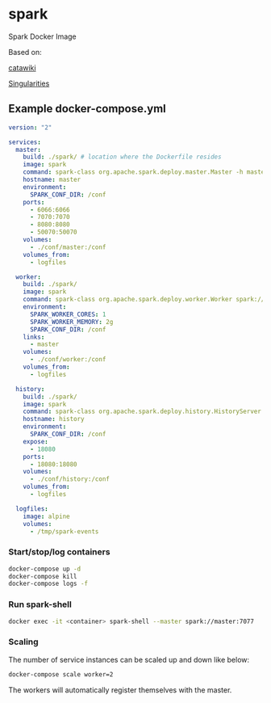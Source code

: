 # spark
Spark Docker Image

Based on:

[catawiki](https://github.com/catawiki/)

[Singularities](https://github.com/SingularitiesCR/spark-docker)


## Example docker-compose.yml

```YAML
version: "2"

services:
  master:
    build: ./spark/ # location where the Dockerfile resides
    image: spark
    command: spark-class org.apache.spark.deploy.master.Master -h master
    hostname: master
    environment:
      SPARK_CONF_DIR: /conf
    ports:
      - 6066:6066
      - 7070:7070
      - 8080:8080
      - 50070:50070
    volumes:
      - ./conf/master:/conf
    volumes_from:
      - logfiles

  worker:
    build: ./spark/
    image: spark
    command: spark-class org.apache.spark.deploy.worker.Worker spark://master:7077
    environment:
      SPARK_WORKER_CORES: 1
      SPARK_WORKER_MEMORY: 2g
      SPARK_CONF_DIR: /conf
    links:
      - master
    volumes:
      - ./conf/worker:/conf
    volumes_from:
      - logfiles

  history:
    build: ./spark/
    image: spark
    command: spark-class org.apache.spark.deploy.history.HistoryServer
    hostname: history
    environment:
      SPARK_CONF_DIR: /conf
    expose:
      - 18080
    ports:
      - 18080:18080
    volumes:
      - ./conf/history:/conf
    volumes_from:
      - logfiles

  logfiles:
    image: alpine
    volumes:
      - /tmp/spark-events
```

### Start/stop/log containers

```sh
docker-compose up -d
docker-compose kill
docker-compose logs -f

```


### Run spark-shell

```sh
docker exec -it <container> spark-shell --master spark://master:7077

```

### Scaling

The number of service instances can be scaled up and down like below:

```sh
docker-compose scale worker=2

```

The workers will automatically register themselves with the master.
